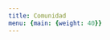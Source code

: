 ```yaml
---
title: Comunidad
menu: {main: {weight: 40}}
---
```


<!--add blocks of content here to add more sections to the community page -->
